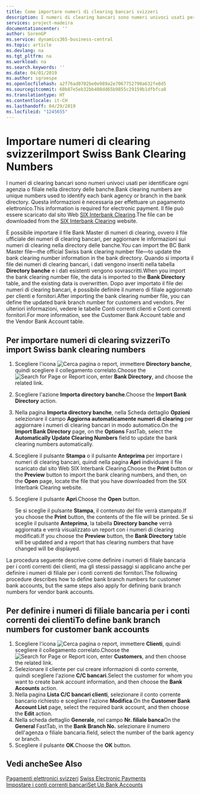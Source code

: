 ```yaml
---
title: Come importare numeri di clearing bancari svizzeri
description: I numeri di clearing bancari sono numeri univoci usati per identificare ogni agenzia o filiale nella directory delle banche. Questa informazioni è necessaria per effettuare un pagamento elettronico. Il file può essere scaricato dal sito Web SIX Interbank Clearing.
services: project-madeira
documentationcenter: ''
author: SorenGP
ms.service: dynamics365-business-central
ms.topic: article
ms.devlang: na
ms.tgt_pltfrm: na
ms.workload: na
ms.search.keywords: ''
ms.date: 04/01/2019
ms.author: sgroespe
ms.openlocfilehash: a2f76ad0702be0e989a2e7067752790a632fe8d5
ms.sourcegitcommit: 60b87e5eb32bb408dd65b9855c29159b1dfbfca8
ms.translationtype: HT
ms.contentlocale: it-CH
ms.lasthandoff: 04/29/2019
ms.locfileid: "1245655"
---
```

# <a name="import-swiss-bank-clearing-numbers"></a><span data-ttu-id="9e1fd-105">Importare numeri di clearing svizzeri</span><span class="sxs-lookup"><span data-stu-id="9e1fd-105">Import Swiss Bank Clearing Numbers</span></span>
<span data-ttu-id="9e1fd-106">I numeri di clearing bancari sono numeri univoci usati per identificare ogni agenzia o filiale nella directory delle banche.</span><span class="sxs-lookup"><span data-stu-id="9e1fd-106">Bank clearing numbers are unique numbers used to identify each bank agency or branch in the bank directory.</span></span> <span data-ttu-id="9e1fd-107">Questa informazioni è necessaria per effettuare un pagamento elettronico.</span><span class="sxs-lookup"><span data-stu-id="9e1fd-107">This information is required for electronic payment.</span></span> <span data-ttu-id="9e1fd-108">Il file può essere scaricato dal sito Web [SIX Interbank Clearing](https://go.microsoft.com/fwlink/?LinkId=145121).</span><span class="sxs-lookup"><span data-stu-id="9e1fd-108">The file can be downloaded from the [SIX Interbank Clearing](https://go.microsoft.com/fwlink/?LinkId=145121) website.</span></span>  

<span data-ttu-id="9e1fd-109">È possibile importare il file Bank Master di numeri di clearing, ovvero il file ufficiale dei numeri di clearing bancari, per aggiornare le informazioni sui numeri di clearing nella directory delle banche.</span><span class="sxs-lookup"><span data-stu-id="9e1fd-109">You can import the BC Bank Master file—the official Swiss bank clearing number file—to update the bank clearing number information in the bank directory.</span></span> <span data-ttu-id="9e1fd-110">Quando si importa il file dei numeri di clearing bancari, i dati vengono inseriti nella tabella **Directory banche** e i dati esistenti vengono sovrascritti.</span><span class="sxs-lookup"><span data-stu-id="9e1fd-110">When you import the bank clearing number file, the data is imported to the **Bank Directory** table, and the existing data is overwritten.</span></span> <span data-ttu-id="9e1fd-111">Dopo aver importato il file dei numeri di clearing bancari, è possibile definire il numero di filiale aggiornato per clienti e fornitori.</span><span class="sxs-lookup"><span data-stu-id="9e1fd-111">After importing the bank clearing number file, you can define the updated bank branch number for customers and vendors.</span></span> <span data-ttu-id="9e1fd-112">Per ulteriori informazioni, vedere le tabelle Conti correnti clienti e Conti correnti fornitori.</span><span class="sxs-lookup"><span data-stu-id="9e1fd-112">For more information, see the Customer Bank Account table and the Vendor Bank Account table.</span></span>  

## <a name="to-import-swiss-bank-clearing-numbers"></a><span data-ttu-id="9e1fd-113">Per importare numeri di clearing svizzeri</span><span class="sxs-lookup"><span data-stu-id="9e1fd-113">To import Swiss bank clearing numbers</span></span>  

1.  <span data-ttu-id="9e1fd-114">Scegliere l'icona ![Cerca pagina o report](../../media/ui-search/search_small.png "icona Cerca pagina o report"), immettere **Directory banche**, quindi scegliere il collegamento correlato.</span><span class="sxs-lookup"><span data-stu-id="9e1fd-114">Choose the ![Search for Page or Report](../../media/ui-search/search_small.png "Search for Page or Report icon") icon, enter **Bank Directory**, and choose the related link.</span></span>  
2.  <span data-ttu-id="9e1fd-115">Scegliere l'azione **Importa directory banche**.</span><span class="sxs-lookup"><span data-stu-id="9e1fd-115">Choose the **Import Bank Directory** action.</span></span>  
3.  <span data-ttu-id="9e1fd-116">Nella pagina **Importa directory banche**, nella Scheda dettaglio **Opzioni** selezionare il campo **Aggiorna automaticamente numeri di clearing** per aggiornare i numeri di clearing bancari in modo automatico.</span><span class="sxs-lookup"><span data-stu-id="9e1fd-116">On the **Import Bank Directory** page, on the **Options** FastTab, select the **Automatically Update Clearing Numbers** field to update the bank clearing numbers automatically.</span></span>  
4.  <span data-ttu-id="9e1fd-117">Scegliere il pulsante **Stampa** o il pulsante **Anteprima** per importare i numeri di clearing bancari, quindi nella pagina **Apri** individuare il file scaricato dal sito Web SIX Interbank Clearing.</span><span class="sxs-lookup"><span data-stu-id="9e1fd-117">Choose the **Print** button or the **Preview** button to import the bank clearing numbers, and then, on the **Open** page, locate the file that you have downloaded from the SIX Interbank Clearing website.</span></span>
5. <span data-ttu-id="9e1fd-118">Scegliere il pulsante **Apri**.</span><span class="sxs-lookup"><span data-stu-id="9e1fd-118">Choose the **Open** button.</span></span>  

    <span data-ttu-id="9e1fd-119">Se si sceglie il pulsante **Stampa**, il contenuto del file verrà stampato.</span><span class="sxs-lookup"><span data-stu-id="9e1fd-119">If you choose the **Print** button, the contents of the file will be printed.</span></span> <span data-ttu-id="9e1fd-120">Se si sceglie il pulsante **Anteprima**, la tabella **Directory banche** verrà aggiornata e verrà visualizzato un report con i numeri di clearing modificati.</span><span class="sxs-lookup"><span data-stu-id="9e1fd-120">If you choose the **Preview** button, the **Bank Directory** table will be updated and a report that has clearing numbers that have changed will be displayed.</span></span>  

<span data-ttu-id="9e1fd-121">La procedura seguente descrive come definire i numeri di filiale bancaria per i conti correnti dei clienti, ma gli stessi passaggi si applicano anche per definire i numeri di filiale per i conti correnti dei fornitori.</span><span class="sxs-lookup"><span data-stu-id="9e1fd-121">The following procedure describes how to define bank branch numbers for customer bank accounts, but the same steps also apply for defining bank branch numbers for vendor bank accounts.</span></span>  

## <a name="to-define-bank-branch-numbers-for-customer-bank-accounts"></a><span data-ttu-id="9e1fd-122">Per definire i numeri di filiale bancaria per i conti correnti dei clienti</span><span class="sxs-lookup"><span data-stu-id="9e1fd-122">To define bank branch numbers for customer bank accounts</span></span>  

1.  <span data-ttu-id="9e1fd-123">Scegliere l'icona ![Cerca pagina o report](../../media/ui-search/search_small.png "icona Cerca pagina o report"), immettere **Clienti**, quindi scegliere il collegamento correlato.</span><span class="sxs-lookup"><span data-stu-id="9e1fd-123">Choose the ![Search for Page or Report](../../media/ui-search/search_small.png "Search for Page or Report icon") icon, enter **Customers**, and then choose the related link.</span></span>  
2.  <span data-ttu-id="9e1fd-124">Selezionare il cliente per cui creare informazioni di conto corrente, quindi scegliere l'azione **C/C bancari**.</span><span class="sxs-lookup"><span data-stu-id="9e1fd-124">Select the customer for whom you want to create bank account information, and then choose the **Bank Accounts** action.</span></span>  
3.  <span data-ttu-id="9e1fd-125">Nella pagina **Lista C/C bancari clienti**, selezionare il conto corrente bancario richiesto e scegliere l'azione **Modifica**.</span><span class="sxs-lookup"><span data-stu-id="9e1fd-125">On the **Customer Bank Account List** page, select the required bank account, and then choose the **Edit** action.</span></span>  
4.  <span data-ttu-id="9e1fd-126">Nella scheda dettaglio **Generale**, nel campo **Nr. filiale banca**</span><span class="sxs-lookup"><span data-stu-id="9e1fd-126">On the **General** FastTab, in the **Bank Branch No.**</span></span> <span data-ttu-id="9e1fd-127">selezionare il numero dell'agenza o filiale bancaria.</span><span class="sxs-lookup"><span data-stu-id="9e1fd-127">field, select the number of the bank agency or branch.</span></span>  
5.  <span data-ttu-id="9e1fd-128">Scegliere il pulsante **OK**.</span><span class="sxs-lookup"><span data-stu-id="9e1fd-128">Choose the **OK** button.</span></span>  

## <a name="see-also"></a><span data-ttu-id="9e1fd-129">Vedi anche</span><span class="sxs-lookup"><span data-stu-id="9e1fd-129">See Also</span></span>  
 <span data-ttu-id="9e1fd-130">[Pagamenti elettronici svizzeri](swiss-electronic-payments.md) </span><span class="sxs-lookup"><span data-stu-id="9e1fd-130">[Swiss Electronic Payments](swiss-electronic-payments.md) </span></span>  
 [<span data-ttu-id="9e1fd-131">Impostare i conti correnti bancari</span><span class="sxs-lookup"><span data-stu-id="9e1fd-131">Set Up Bank Accounts</span></span>](../../bank-how-setup-bank-accounts.md)
